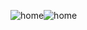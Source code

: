 ![home](https://github.com/user-attachments/assets/9ff0b2f6-63d4-4b31-9ac3-082b988a183d)![home](https://github.com/user-attachments/assets/4cee858d-bc77-4a28-a9e1-cb2c97758f82)
